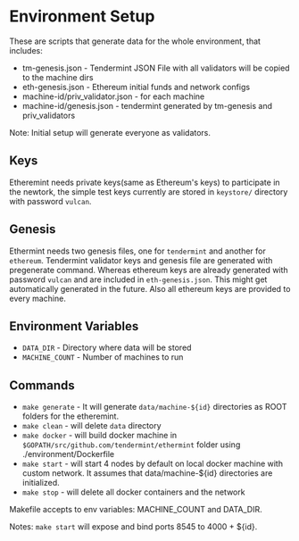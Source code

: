 Environment Setup
===

These are scripts that generate data for the whole environment, that includes:
  - tm-genesis.json - Tendermint JSON File with all validators will be copied to the machine dirs
  - eth-genesis.json - Ethereum initial funds and network configs
  - machine-id/priv_validator.json - for each machine
  - machine-id/genesis.json - tendermint generated by tm-genesis and priv_validators

Note: Initial setup will generate everyone as validators.

## Keys
  Etheremint needs private keys(same as Ethereum's keys) to participate in the newtork, the simple
test keys currently are stored in `keystore/` directory with password `vulcan`.

## Genesis
  Ethermint needs two genesis files, one for `tendermint` and another for `ethereum`. Tendermint
validator keys and genesis file are generated with pregenerate command. Whereas ethereum keys
are already generated with password `vulcan` and are included in `eth-genesis.json`. This might
get automatically generated in the future.
  Also all ethereum keys are provided to every machine.

## Environment Variables
  * `DATA_DIR` - Directory where data will be stored
  * `MACHINE_COUNT` - Number of machines to run

## Commands
  * `make generate` - It will generate `data/machine-${id}` directories as ROOT folders for
the etheremint.
  * `make clean` - will delete `data` directory
  * `make docker` - will build docker machine in `$GOPATH/src/github.com/tendermint/ethermint`
folder using ./environment/Dockerfile
  * `make start` - will start 4 nodes by default on local docker machine with custom network. It
assumes that data/machine-${id} directories are initialized.
  * `make stop` - will delete all docker containers and the network

Makefile accepts to env variables: MACHINE_COUNT and DATA_DIR.

Notes: `make start` will expose and bind ports 8545 to 4000 + ${id}.

